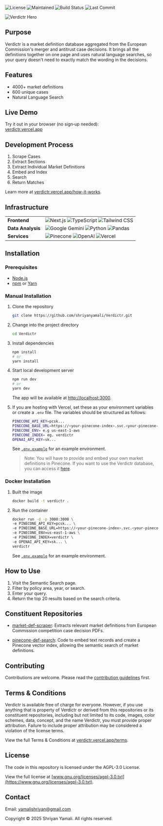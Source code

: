 ![License](https://img.shields.io/badge/License-MIT-green.svg)
![Maintained](https://img.shields.io/badge/Maintained-yes-green.svg)
![Build Status](https://img.shields.io/github/actions/workflow/status/shriyanyamali/shriyanyamali.github.io/ci.yml?branch=main)
![Last Commit](https://img.shields.io/github/last-commit/shriyanyamali/Verdictr)

![Verdictr Hero](https://verdictr.vercel.app/verdictr-hero.png)

## Purpose

Verdictr is a market definition database aggregated from the European Commission's merger and antitrust case decisions. It brings all the definitions together on one page and uses natural language searches, so your query doesn't need to exactly match the wording in the decisions.

## Features

- 4000+ market definitions
- 600 unique cases
- Natural Language Search

## Live Demo

Try it out in your browser (no sign‑up needed):  
[verdictr.vercel.app](https://verdictr.vercel.app)

## Development Process

1. Scrape Cases
2. Extract Sections
3. Extract Individual Market Definitions
4. Embed and Index
5. Search
6. Return Matches

Learn more at [verdictr.vercel.app/how-it-works](https://verdictr.vercel.app/how-it-works).

## Infrastructure

<table>
  <tr>
    <td><strong>Frontend</strong></td>
    <td>
      <img src="https://img.shields.io/badge/Next.js-000000.svg?style=flat-square&logo=next.js&logoColor=white" alt="Next.js"/>
      <img src="https://img.shields.io/badge/TypeScript-3178C6.svg?style=flat-square&logo=typescript&logoColor=white" alt="TypeScript"/>
      <img src="https://img.shields.io/badge/Tailwind%20CSS-38B2AC.svg?style=flat-square&logo=tailwind-css&logoColor=white" alt="Tailwind CSS"/>
    </td>
  </tr>
  <tr>
    <td><strong>Data Analysis</strong></td>
    <td>
      <img src="https://img.shields.io/badge/Gemini-4285F4.svg?style=flat-square&logo=google&logoColor=white" alt="Google Gemini"/>
      <img src="https://img.shields.io/badge/Python-3670A0.svg?style=flat-square&logo=python&logoColor=ffdd54" alt="Python"/>
      <img src="https://img.shields.io/badge/Pandas-150458.svg?style=flat-square&logo=pandas&logoColor=white" alt="Pandas"/>
    </td>

  </tr>
  <tr>
    <td><strong>Services</strong></td>
    <td>
      <img src="https://img.shields.io/badge/Pinecone-000000.svg?style=flat-square&logo=pinecone&logoColor=white" alt="Pinecone"/>
      <img src="https://img.shields.io/badge/OpenAI-000000.svg?style=flat-square&logo=openai&logoColor=white" alt="OpenAI"/>
      <img src="https://img.shields.io/badge/Vercel-000000.svg?style=flat-square&logo=vercel&logoColor=white" alt="Vercel"/>
    </td>

  </tr>
</table>

## Installation

### Prerequisites

- [Node.js](https://nodejs.org/)
- [npm](https://www.npmjs.com/) or [Yarn](https://yarnpkg.com/)

### Manual Installation

1. Clone the repository

   ```bash
   git clone https://github.com/shriyanyamali/Verdictr.git
   ```

2. Change into the project directory

   ```bash
   cd Verdictr
   ```

3. Install dependencies

   ```bash
   npm install
   # or
   yarn install
   ```

4. Start local development server

   ```bash
   npm run dev
   # or
   yarn dev
   ```

   The app will be available at [http://localhost:3000](http://localhost:3000).

5. If you are hosting with Vercel, set these as your environment variables or create a `.env` file. The variables should be structured as follows:

   ```bash
   PINECONE_API_KEY=pcsk...
   PINECONE_BASE_URL=https://<your-pinecone-index>.svc.<your-pinecone-env>.pinecone.io
   PINECONE_ENV= e.g us-east-1-aws
   PINECONE_INDEX= eg. verdictr
   OPENAI_API_KEY=sk...
   ```

   See [`.env.example`](/.env.example) for an example environment.

   > Note: You will have to provide and embed your own market definitions in Pinecone. If you want to use the Verdictr database, you can access it [here](https://verdictr.vercel.app/database.json).

### Docker Installation

1. Built the image

   ```bash
   docker build -t verdictr .
   ```

2. Run the container

   ```bash
   docker run -d -p 3000:3000 \
   -e PINECONE_API_KEY=pcsk... \
   -e PINECONE_BASE_URL=https://<your-pinecone-index>.svc.<your-pinecone-env>.pinecone.io \
   -e PINECONE_ENV=us-east-1-aws \
   -e PINECONE_INDEX=verdictr \
   -e OPENAI_API_KEY=sk... \
   verdictr
   ```

   See [`.env.example`](/.env.example) for an example environment.

## How to Use

1. Visit the Semantic Search page.
2. Filter by policy area, year, or search.
3. Enter your query.
4. Return the top 20 results based on the search criteria.

## Constituent Repositories

- [market-def-scraper](https://github.com/shriyanyamali/market-def-scraper): Extracts relevant market definitions from European Commission competition case decision PDFs.

- [pinecone-def-search](https://github.com/shriyanyamali/pinecone-def-search): Code to embed text records and create a Pinecone vector index, allowing the semantic search of market definitions.

## Contributing

Contributions are welcome. Please read the [contribution guidelines](CONTRIBUTING.md) first.

## Terms & Conditions

Verdictr is available free of charge for everyone. However, if you use anything that is property of Verdictr or derived from this repositories or its constituent repositories, including but not limited to its code, images, color schemes, data, concept, and the name Verdictr, you must provide proper attribution. Failure to include proper attribution may be considered a violation of the license terms.

View the full Terms & Conditions at [verdictr.vercel.app/terms](https://verdictr.vercel.app/terms).

## License

The code in this repository is licensed under the AGPL-3.0 License.

View the full license at [www.gnu.org/licenses/agpl-3.0.txt](https://www.gnu.org/licenses/agpl-3.0.txt).

## Contact

Email: [yamalishriyan@gmail.com](mailto:yamalishriyan@gmail.com)

Copyright © 2025 Shriyan Yamali. All rights reserved.
